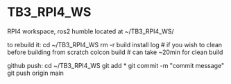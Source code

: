 # TB3_RPI4_WS
RPI4 workspace, ros2 humble
located at ~/TB3_RPI4_WS/

to rebuild it:
	cd ~/TB3_RPI4_WS
	rm -r build install log 	# if you wish to clean before building from scratch
	colcon build			# can take ~20min for clean build

github push:
	cd ~/TB3_RPI4_WS
	git add *
	git commit -m "commit message"
	git push origin main
